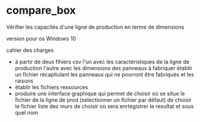 # compare_box
Vérifier les capacités d'une ligne de production en terme de dimensions

version pour os Windows 10

cahier des charges
 - à partir de deux fihiers csv
 	l'un avec les caractéristiques de la ligne de production
	l'autre avec les dimensions des panneaux à fabriquer
   établir un fichier récapitulant les panneaux qui ne pourront être fabriqués et les raisons
 - établir les fichiers ressources
 - produire une interface graphique qui permet
 	de choisir où se situe le fichier de la ligne de prod (selectionner un fichier par défaut)
	de choisir le fichier liste des murs
	de choisir où sera enrtegistrer le resultat et sous quel nom
